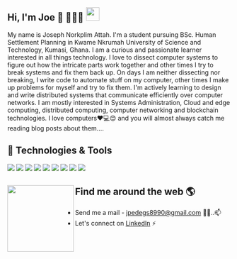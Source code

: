 ## Hi, I'm Joe 👋 👩🏾‍💻 <img src="https://raw.githubusercontent.com/MartinHeinz/MartinHeinz/master/wave.gif" width="30px">


My name is Joseph Norkplim Attah. I'm a student pursuing BSc. Human Settlement Planning in Kwame Nkrumah University of Science and Technology, Kumasi, Ghana. I am a curious and passionate learner interested in all things technology. I love to dissect computer systems to figure out how the intricate parts work together and other times I try to break systems and fix them back up. On days I am neither dissecting nor breaking, I write code to automate stuff on my computer, other times I make up problems for myself and try to fix them. I'm actively learning to design and write distributed systems that communicate efficiently over computer networks. I am mostly interested in Systems Administration, Cloud and edge computing, distributed computing, computer networking and blockchain technologies. I love computers❤️💻😊 and you will almost always catch me reading blog posts about them....

## 🔧 Technologies & Tools
![](https://img.shields.io/badge/OS-Linux-informational?style=flat&logo=linux&logoColor=white&color=2bbc8a)
![](https://img.shields.io/badge/Editor-Vim-informational?style=flat&logo=vim&logoColor=white&color=2bbc8a)
![](https://img.shields.io/badge/Code-Python-informational?style=flat&logo=python&logoColor=white&color=2bbc8a)
![](https://img.shields.io/badge/Code-JavaScript-informational?style=flat&logo=javascript&logoColor=white&color=2bbc8a)
![](https://img.shields.io/badge/Code-Golang-informational?style=flat&logo=go&logoColor=white&color=2bbc8a)
![](https://img.shields.io/badge/Code-Make-informational?style=flat&logo=cmake&logoColor=white&color=2bbc8a)
![](https://img.shields.io/badge/Shell-Bash-informational?style=flat&logo=gnu-bash&logoColor=white&color=2bbc8a)
![](https://img.shields.io/badge/Tools-PostgreSQL-informational?style=flat&logo=postgresql&logoColor=white&color=2bbc8a)
![](https://img.shields.io/badge/Tools-Docker-informational?style=flat&logo=docker&logoColor=white&color=2bbc8a)



## Find me around the web 🌎 <a href="https://aibenstunner.github.io/"><img align="left" width="150" height="150" src="https://github.com/aibenStunner/aibenStunner/blob/master/res/git.gif"></a>
- Send me a mail - <a href="jpedegs8990@gmail.com">jpedegs8990@gmail.com</a> ✍🏾..📫
- Let's connect on <a href="https://www.linkedin.com/in/joseph-norkplim-attah/"> LinkedIn</a> ⚡

<!--
**Joe-Degs/Joe-Degs** is a ✨ _special_ ✨ repository because its `README.md` (this file) appears on your GitHub profile.

Here are some ideas to get you started:

- 🔭 I’m currently working on ...
- 🌱 I’m currently learning ...
- 👯 I’m looking to collaborate on ...
- 🤔 I’m looking for help with ...
- 💬 Ask me about ...
- 📫 How to reach me: ...
- 😄 Pronouns: ...
- ⚡ Fun fact: ...
-->
